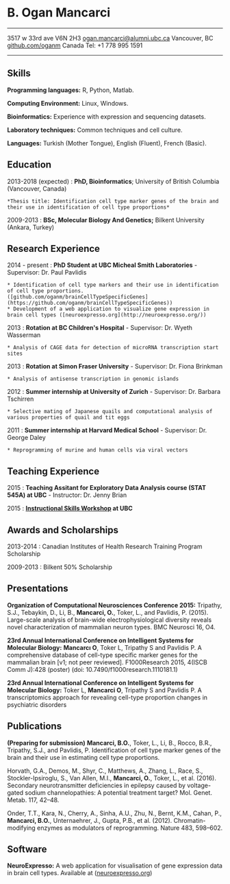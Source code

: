 B. Ogan Mancarci
============

-------------------		----------------------------
3517 w 33rd ave V6N 2H3			[ogan.mancarci@alumni.ubc.ca](mailto:ogan.mancarci@alumni.ubc.ca)
Vancouver, BC				[github.com/oganm](https://github.com/oganm)
Canada					Tel: +1 778 995 1591
-------------------		----------------------------

Skills
---------
**Programming languages:** R, Python, Matlab.

**Computing Environment:** Linux, Windows.

**Bioinformatics:** Experience with expression and sequencing datasets.

**Laboratory techniques:** Common techniques and cell culture.

**Languages:** Turkish (Mother Tongue), English (Fluent), French (Basic).

Education
---------

2013-2018 (expected)
:   **PhD, Bioinformatics**; University of British Columbia (Vancouver, Canada)

    *Thesis title: Identification cell type marker genes of the brain and their use in identification of cell type proportions*


2009-2013
:   **BSc, Molecular Biology And Genetics;** Bilkent University (Ankara, Turkey)

Research Experience
----------

2014 - present
:   **PhD Student at UBC Micheal Smith Laboratories** - Supervisor: Dr. Paul Pavlidis

    * Identification of cell type markers and their use in identification of cell type proportions. ([github.com/oganm/brainCellTypeSpecificGenes](https://github.com/oganm/brainCellTypeSpecificGenes))
    * Development of a web application to visualize gene expression in brain cell types ([neuroexpresso.org](http://neuroexpresso.org/))


2013
:   **Rotation at BC Children's Hospital** - Supervisor: Dr. Wyeth Wasserman

    * Analysis of CAGE data for detection of microRNA transcription start sites

2013
:   **Rotation at Simon Fraser University** - Supervisor: Dr. Fiona Brinkman

    * Analysis of antisense transcription in genomic islands

2012
:   **Summer internship at University of Zurich** - Supervisor: Dr. Barbara Tschirren

    * Selective mating of Japanese quails and computational analysis of various properties of quail and tit eggs

2011
:   **Summer internship at Harvard Medical School** - Supervisor: Dr. George Daley

    * Reprogramming of murine and human cells via viral vectors


Teaching Experience
---------------------

2015
: **Teaching Assitant for Exploratory Data Analysis course (STAT 545A) at UBC** - Instructor: Dr. Jenny Brian

2015
: **[Instructional Skills Workshop](http://iswnetwork.ca/) at UBC**

Awards and Scholarships
--------------------
2013-2014
: Canadian Institutes of Health Research Training Program Scholarship

2009-2013
: Bilkent 50% Scholarship


Presentations
--------------------
**Organization of Computational Neurosciences Conference 2015:** Tripathy, S.J., Tebaykin, D., Li, B., **Mancarci, O.**, Toker, L., and Pavlidis, P. (2015). Large-scale analysis of brain-wide electrophysiological diversity reveals novel characterization of mammalian neuron types. BMC Neurosci 16, O4.

**23rd Annual International Conference on Intelligent Systems for Molecular Biology:** **Mancarcı O**, Toker L, Tripathy S and Pavlidis P. A comprehensive database of cell-type specific marker genes for the mammalian brain [v1; not peer reviewed]. F1000Research 2015, 4(ISCB Comm J):428 (poster) (doi: 10.7490/f1000research.1110181.1)

**23rd Annual International Conference on Intelligent Systems for Molecular Biology:** Toker L, **Mancarci O**, Tripathy S and Pavlidis P. A transcriptomics approach for revealing cell-type proportion changes in psychiatric disorders


Publications
------------
<!--zotero cell format -->
**(Preparing for submission)** **Mancarci, B.O.**, Toker, L., Li, B., Rocco, B.R., Tripathy, S.J., and Pavlidis, P. Identification of cell type marker genes of the brain and their use in estimating cell type proportions.


Horvath, G.A., Demos, M., Shyr, C., Matthews, A., Zhang, L., Race, S., Stockler-Ipsiroglu, S., Van Allen, M.I., **Mancarci, O.**, Toker, L., et al. (2016). Secondary neurotransmitter deficiencies in epilepsy caused by voltage-gated sodium channelopathies: A potential treatment target? Mol. Genet. Metab. 117, 42–48.

Onder, T.T., Kara, N., Cherry, A., Sinha, A.U., Zhu, N., Bernt, K.M., Cahan, P., **Mancarci, B.O.**, Unternaehrer, J., Gupta, P.B., et al. (2012). Chromatin-modifying enzymes as modulators of reprogramming. Nature 483, 598–602.


Software
------------
**NeuroExpresso:** A web application for visualisation of gene expression data in brain cell types. Available at ([neuroexpresso.org](http://neuroexpresso.org/))

